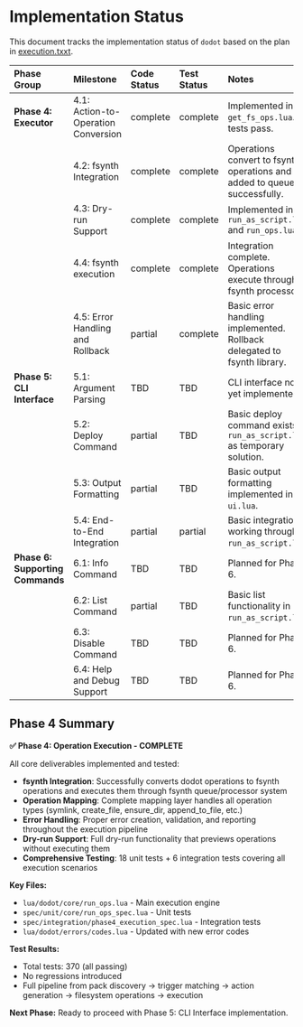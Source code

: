 # Implementation Status

This document tracks the implementation status of `dodot` based on the plan in [execution.txxt](./execution.txxt).

| Phase Group | Milestone | Code Status | Test Status | Notes |
| :--- | :--- | :--- | :--- | :--- |
| **Phase 4: Executor** | 4.1: Action-to-Operation Conversion | complete | complete | Implemented in `get_fs_ops.lua`. All tests pass. |
| | 4.2: fsynth Integration | complete | complete | Operations convert to fsynth operations and are added to queue successfully. |
| | 4.3: Dry-run Support | complete | complete | Implemented in `run_as_script.lua` and `run_ops.lua`. |
| | 4.4: fsynth execution | complete | complete | Integration complete. Operations execute through fsynth processor. |
| | 4.5: Error Handling and Rollback | partial | complete | Basic error handling implemented. Rollback delegated to fsynth library. |
| **Phase 5: CLI Interface** | 5.1: Argument Parsing | TBD | TBD | CLI interface not yet implemented. |
| | 5.2: Deploy Command | partial | TBD | Basic deploy command exists in `run_as_script.lua` as temporary solution. |
| | 5.3: Output Formatting | partial | TBD | Basic output formatting implemented in `ui.lua`. |
| | 5.4: End-to-End Integration | partial | partial | Basic integration working through `run_as_script.lua`. |
| **Phase 6: Supporting Commands** | 6.1: Info Command | TBD | TBD | Planned for Phase 6. |
| | 6.2: List Command | partial | TBD | Basic list functionality in `run_as_script.lua`. |
| | 6.3: Disable Command | TBD | TBD | Planned for Phase 6. |
| | 6.4: Help and Debug Support | TBD | TBD | Planned for Phase 6. |

## Phase 4 Summary

**✅ Phase 4: Operation Execution - COMPLETE**

All core deliverables implemented and tested:

- **fsynth Integration**: Successfully converts dodot operations to fsynth operations and executes them through fsynth queue/processor system
- **Operation Mapping**: Complete mapping layer handles all operation types (symlink, create_file, ensure_dir, append_to_file, etc.)
- **Error Handling**: Proper error creation, validation, and reporting throughout the execution pipeline
- **Dry-run Support**: Full dry-run functionality that previews operations without executing them
- **Comprehensive Testing**: 18 unit tests + 6 integration tests covering all execution scenarios

**Key Files:**
- `lua/dodot/core/run_ops.lua` - Main execution engine
- `spec/unit/core/run_ops_spec.lua` - Unit tests
- `spec/integration/phase4_execution_spec.lua` - Integration tests
- `lua/dodot/errors/codes.lua` - Updated with new error codes

**Test Results:**
- Total tests: 370 (all passing)
- No regressions introduced
- Full pipeline from pack discovery → trigger matching → action generation → filesystem operations → execution

**Next Phase:**
Ready to proceed with Phase 5: CLI Interface implementation.
